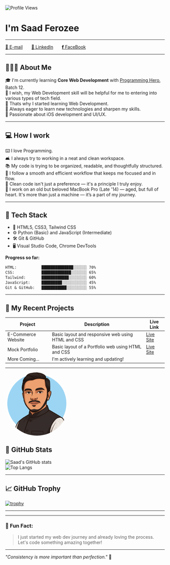 ![Profile Views](https://komarev.com/ghpvc/?username=saadferozee&color=blueviolet)


# I'm Saad Ferozee

---

 [📩 E-mail](mailto:saadferozee%2Bgithub@gmail.com)
  &nbsp; &nbsp; &nbsp;  [💼 LinkedIn](https://www.linkedin.com/in/saadferozee/) &nbsp; &nbsp; &nbsp; [𝗳 FaceBook](https://www.facebook.com/saadbinbulbulferozee/)

---

## 👨🏻‍💻 About Me

🎓 I'm currently learning **Core Web Development** with [Programming Hero](https://www.programming-hero.com/), Batch 12.  
🚀 I wish, my Web Development skill will be helpful for me to entering into various types of tech field.  
📄 Thats why I started learning Web Development.  
🧠 Always eager to learn new technologies and sharpen my skills.  
📱 Passionate about iOS development and UI/UX.  

---

## 💻 How I work

⌨️ I love Programming.   
🛋 I always try to working in a neat and clean workspace.  
📚 My code is trying to be organized, readable, and thoughtfully structured.  
🎯 I follow a smooth and efficient workflow that keeps me focused and in flow.  
🧭 Clean code isn't just a preference — it's a principle I truly enjoy.  
🍎 I work on an old but beloved MacBook Pro (Late '14) — aged, but full of heart. It's more than just a machine — it’s a part of my journey.

---

## 🔧 Tech Stack

- 🧱 HTML5, CSS3, Tailwind CSS
- ⚙️ Python (Basic) and JavaScript (Intermediate)
- 🛠️ Git & GitHub
- 🖥️ Visual Studio Code, Chrome DevTools

**Progress so far:**

```text
HTML:           ██████████████░░░░░░ 70%
CSS:            █████████████░░░░░░░ 65%
Tailwind:       ████████████░░░░░░░░ 60%
JavaScript:     █████████░░░░░░░░░░░ 45%
Git & GitHub:   ███████████░░░░░░░░░ 55%
```

---

## 📂 My Recent Projects

| Project | Description | Live Link |
|--------|-------------|-----------|
| E-Commerce Website | Basic layout and responsive web using HTML and CSS | [Live Site](https://saadferozee.github.io/PH_module_10/) |
| Mock Portfolio | Basic layout of a Portfolio web using HTML and CSS | [Live Site](https://saadferozee.github.io/PH_module_05/) |
| More Coming... | I'm actively learning and updating! |  |

---
 <img src="./assets/avatar.png" alt="Saad Ferozee Avatar" width="200" style="border-radius: 50%;" /> 

## 🧮 GitHub Stats

![Saad's GitHub stats](https://github-readme-stats.vercel.app/api?username=saadferozee&show_icons=true&theme=tokyonight&hide=prs)  
![Top Langs](https://github-readme-stats.vercel.app/api/top-langs/?username=saadferozee&layout=compact&theme=tokyonight)

---

<!-- ## 🐍 GitHub Contributions Snake

![Snake animation](https://github.com/saadferozee/saadferozee/blob/output/github-contribution-grid-snake.svg)

--- 

## 🔗 Connect With Me

- 💌 Email: saadferozee@gmail.com  
- 💼 [LinkedIn](https://www.linkedin.com/in/saadferozee/)  
- 🌐 Portfolio (Coming Soon)

--- -->

## 📈 GitHub Trophy

[![trophy](https://github-profile-trophy.vercel.app/?username=saadferozee&theme=onedark&row=1&margin-w=10)](https://github.com/ryo-ma/github-profile-trophy)

---

<!--## 📊 Weekly Development Breakdown-->

<!--START_SECTION:waka-->
<!--END_SECTION:waka-->

---


### 🌟 Fun Fact:
> I just started my web dev journey and already loving the process. Let's code something amazing together!

---

_"Consistency is more important than perfection."_ 🚀


<!--
**saadferozee/saadferozee** is a ✨ _special_ ✨ repository because its `README.md` (this file) appears on your GitHub profile.

Here are some ideas to get you started:

- 🔭 I’m currently working on ...
- 🌱 I’m currently learning ...
- 👯 I’m looking to collaborate on ...
- 🤔 I’m looking for help with ...
- 💬 Ask me about ...
- 📫 How to reach me: ...
- 😄 Pronouns: ...
- ⚡ Fun fact: ...
-->
